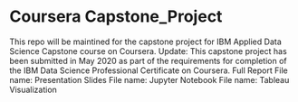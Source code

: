# Coursera Capstone_Project
This repo will be maintined for the capstone project for IBM Applied Data Science Capstone course on Coursera.
Update: This capstone project has been submitted in May 2020 as part of the requirements for completion of the IBM Data Science Professional Certificate on Coursera.
Full Report
File name: 
Presentation Slides
File name: 
Jupyter Notebook
File name: 
Tableau Visualization
